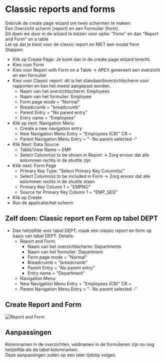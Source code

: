 # Classic reports and forms
Gebruik de create page wizard om twee schermen te maken:</br>
Een Overzicht scherm (report) en een Formulier (form).</br>
Dit doen we door in de wizard te kiezen voor optie: "Form" en dan "Report and Form" on a table</br>
Let op dat je kiest voor de classic report en NIET een modal form</br>
Stappen:</br>
- Klik op Create Page: Je komt dan in de create page wizard terecht.
- Kies voor Form
- Kies voor Report with Form on a Table → APEX genereert een overzicht en een formulier
- Kies voor Classic report: dit is het standaardoverzichtscherm voor rapporten en kan het meest aangepast worden.
  - Naam van het overzichtscherm: Employees
  - Naam van het formulier: Employee
  - Form page mode = "Normal"
  - Breadcrumb = "breadcrumb"
  - Parent Entry = "No parent entry"
  - Entry name = "Employees"
- Klik op next: Navigation Menu
  - Create a new navigation entry
  - New Navigation Menu Entry = "Employees (CR)" CR = 
  - Parent Navigation Menu Entry = "- No parent selected -"
- Klik Next: Data Source
  - Table/View Name = EMP
  - Select Column(s) to be shown in Report → Zorg ervoor dat alle kolommen rechts in de shuttle zijn
- Kilik next: Form Page
  - Primary Key Type: "Select Primary Key Column(s)"
  - Select Column(s) to be included in Form → Zorg ervoor dat alle kolommen rechts in de shuttle staan
  - Primary Key Column 1 = "EMPNO"
  - Source for Primary Key Column 1 = "EMP_SEQ"
- Klik op Create
- Run de applicatie/het scherm
## Zelf doen: Classic report en Form op tabel DEPT
- Doe hetzelfde voor tabel DEPT: maak een classic report en form op basis van tabel DEPT. Details:
  - Report and Form:
    - Naam van het overzichtscherm: Departments
    - Naam van het formulier: Department
    - Form page mode = "Normal"
    - Breadcrumb = "breadcrumb"
    - Parent Entry = "No parent entry"
    - Entry name = "Department"
  - Navigation Menu:
  - New Navigation Menu Entry = "Employees (CR)" CR = 
  - Parent Navigation Menu Entry = "- No parent selected -"


## Create Report and Form
![Report and Form](createReportAndForm.gif)

## Aanpassingen
Kolomnamen in de overzichten, veldnamen in de formulieren zijn nu nog hetzelfde als de tabel kolomnamen. </br>
Deze aanpassingen zullen op een later tijdstip volgen.